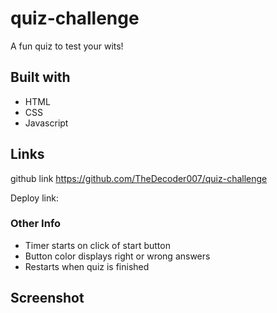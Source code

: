 # quiz-challenge

A fun quiz to test your wits!

## Built with
* HTML
* CSS
* Javascript

## Links
github link https://github.com/TheDecoder007/quiz-challenge

Deploy link: 

### Other Info
* Timer starts on click of start button
* Button color displays right or wrong answers
* Restarts when quiz is finished

## Screenshot